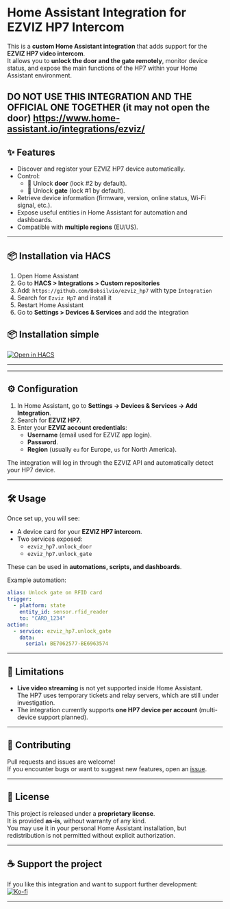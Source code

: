 # Home Assistant Integration for EZVIZ HP7 Intercom

This is a **custom Home Assistant integration** that adds support for the **EZVIZ HP7 video intercom**.  
It allows you to **unlock the door and the gate remotely**, monitor device status, and expose the main functions of the HP7 within your Home Assistant environment.

DO NOT USE THIS INTEGRATION AND THE OFFICIAL ONE TOGETHER (it may not open the door) https://www.home-assistant.io/integrations/ezviz/
---

## ✨ Features

- Discover and register your EZVIZ HP7 device automatically.
- Control:
  - 🔑 Unlock **door** (lock #2 by default).
  - 🚪 Unlock **gate** (lock #1 by default).
- Retrieve device information (firmware, version, online status, Wi-Fi signal, etc.).
- Expose useful entities in Home Assistant for automation and dashboards.
- Compatible with **multiple regions** (EU/US).

---

## 📦 Installation via HACS

1. Open Home Assistant  
2. Go to **HACS > Integrations > Custom repositories**  
3. Add: `https://github.com/Bobsilvio/ezviz_hp7` with type `Integration`  
4. Search for `Ezviz Hp7` and install it  
5. Restart Home Assistant  
6. Go to **Settings > Devices & Services** and add the integration

## 📦 Installation simple
[![Open in HACS](https://my.home-assistant.io/badges/hacs_repository.svg)](https://my.home-assistant.io/redirect/hacs_repository/?owner=bobsilvio&repository=ezviz_hp7&category=integration)

---

---

## ⚙️ Configuration

1. In Home Assistant, go to **Settings → Devices & Services → Add Integration**.
2. Search for **EZVIZ HP7**.
3. Enter your **EZVIZ account credentials**:
   - **Username** (email used for EZVIZ app login).
   - **Password**.
   - **Region** (usually `eu` for Europe, `us` for North America).

The integration will log in through the EZVIZ API and automatically detect your HP7 device.

---

## 🛠 Usage

Once set up, you will see:
- A device card for your **EZVIZ HP7 intercom**.
- Two services exposed:
  - `ezviz_hp7.unlock_door`
  - `ezviz_hp7.unlock_gate`

These can be used in **automations, scripts, and dashboards**.

Example automation:
```yaml
alias: Unlock gate on RFID card
trigger:
  - platform: state
    entity_id: sensor.rfid_reader
    to: "CARD_1234"
action:
  - service: ezviz_hp7.unlock_gate
    data:
      serial: BE7062577-BE6963574
```

---

## 🚧 Limitations

- **Live video streaming** is not yet supported inside Home Assistant.  
  The HP7 uses temporary tickets and relay servers, which are still under investigation.
- The integration currently supports **one HP7 device per account** (multi-device support planned).

---

## 🤝 Contributing

Pull requests and issues are welcome!  
If you encounter bugs or want to suggest new features, open an [issue](../../issues).

---

## 📜 License

This project is released under a **proprietary license**.  
It is provided **as-is**, without warranty of any kind.  
You may use it in your personal Home Assistant installation, but redistribution is not permitted without explicit authorization.

---

## ☕ Support the project

If you like this integration and want to support further development:  
[![Ko-fi](https://ko-fi.com/img/githubbutton_sm.svg)](https://ko-fi.com/silviosmart )

---
